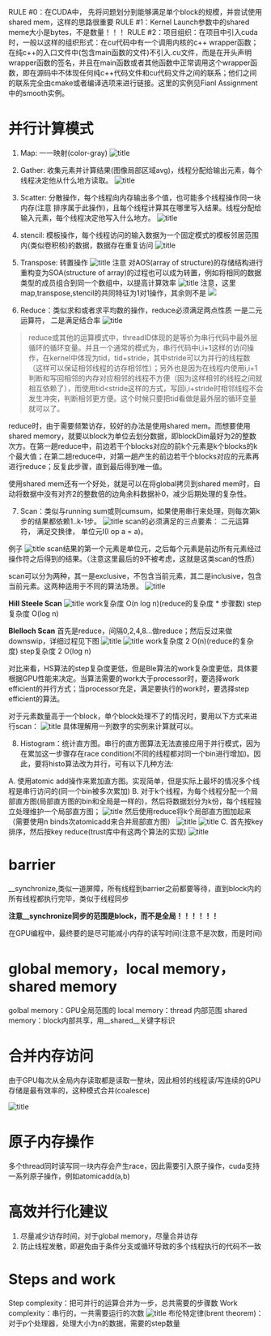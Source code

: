 RULE #0：在CUDA中， 先将问题划分到能够满足单个block的规模，并尝试使用shared mem，这样的思路很重要
RULE #1：Kernel Launch参数中的shared meme大小是bytes，不是数量！！！
RULE #2：项目组织：在项目中引入cuda时，一般以这样的组织形式：在cu代码中有一个调用内核的c++ wrapper函数；在纯c++的入口文件中(包含main函数的文件)不引入.cu文件，而是在开头声明wrapper函数的签名，并且在main函数或者其他函数中正常调用这个wrapper函数，即在源码中不体现任何纯c++代码文件和cu代码文件之间的联系；他们之间的联系完全由cmake或者编译选项来进行链接。这里的实例见Fianl Assignment中的smooth实例。
# 并行计算模式

1. Map: 一一映射(color-gray) ![title](https://raw.githubusercontent.com/HViktorTsoi/gitnote-image/master/gitnote/2020/04/09/1586442165621-1586442165660.png)

2. Gather: 收集元素并计算结果(图像局部区域avg)，线程分配给输出元素，每个线程决定他从什么地方读取。 ![title](https://raw.githubusercontent.com/HViktorTsoi/gitnote-image/master/gitnote/2020/04/09/1586442193443-1586442193445.png)


3. Scatter: 分散操作，每个线程向内存输出多个值，也可能多个线程操作同一块内存(注意 排序属于此操作)，且每个线程计算其在哪里写入结果。线程分配给输入元素，每个线程决定他写入什么地方。 ![title](https://raw.githubusercontent.com/HViktorTsoi/gitnote-image/master/gitnote/2020/04/09/1586442234809-1586442234812.png)

4. stencil: 模板操作，每个线程访问的输入数据为一个固定模式的模板邻居范围内(类似卷积核)的数据，数据存在重复访问 ![title](https://raw.githubusercontent.com/HViktorTsoi/gitnote-image/master/gitnote/2020/04/09/1586442270350-1586442270353.png)


5. Transpose: 转置操作 ![title](https://raw.githubusercontent.com/HViktorTsoi/gitnote-image/master/gitnote/2020/04/09/1586442295241-1586442295243.png) 注意 对AOS(array of structure)的存储结构进行重构变为SOA(structure of array)的过程也可以成为转置，例如将相同的数据类型的成员组合到同一个数组中，以提高计算效率 ![title](https://raw.githubusercontent.com/HViktorTsoi/gitnote-image/master/gitnote/2020/04/09/1586442339379-1586442339381.png)
注意，这里map,transpose,stencil的共同特征为1对1操作，其余则不是
![](https://raw.githubusercontent.com/HViktorTsoi/gitnote-image/master/PicGo/Screenshot%20from%202020-02-26%2000-18-36.png)


6. Reduce：类似求和或者求平均数的操作，reduce必须满足两点性质 
一是二元运算符，
二是满足结合率 
![title](https://raw.githubusercontent.com/HViktorTsoi/gitnote-image/master/gitnote/2020/03/04/1583329953204-1583329953229.png)

> reduce或其他的运算模式中，threadID体现的是等价为串行代码中最外层循环的循环变量。并且一个通常的模式为，串行代码中i,i+1这样的访问操作，在kernel中体现为tid，tid+stride，其中stride可以为并行的线程数（这样可以保证相邻线程的访存相邻性）；另外也是因为在线程内使用i,i+1判断和写回相邻的内存对应相邻的线程不方便（因为这样相邻的线程之间就相互依赖了），而使用tid<stride这样的方式，写回i,i+stride时相邻线程不会发生冲突，判断相邻更方便。这个时候只要把tid看做是最外层的循环变量就可以了。

reduce时，由于需要频繁访存，较好的办法是使用shared mem。而想要使用shared memory，就要以block为单位去划分数据，即blockDim最好为2的整数次方。在第一趟reduce中，前边若干个blocks对应的前k个元素是k个blocks的k个最大值；在第二趟reduce中，对第一趟产生的前边若干个blocks对应的元素再进行reduce；反复此步骤，直到最后得到唯一值。

使用shared mem还有一个好处，就是可以在将global拷贝到shared mem时，自动将数据中没有对齐2的整数倍的边角余料数据补0，减少后期处理的复杂性。

7. Scan：类似与running sum或则cumsum，如果使用串行来处理，则每次第k步的结果都依赖1..k-1步。
![title](https://raw.githubusercontent.com/HViktorTsoi/gitnote-image/master/gitnote/2020/03/05/1583344225270-1583344225272.png)
scan的必须满足的三点要素：
二元运算符，
满足交换律，
单位元I(I op a = a)。

例子 ![title](https://raw.githubusercontent.com/HViktorTsoi/gitnote-image/master/gitnote/2020/03/05/1583343676119-1583343676122.png)
scan结果的第一个元素是单位元，之后每个元素是前边所有元素经过操作符之后得到的结果。（注意这里最后的9不被考虑，这就是这类scan的性质）

scan可以分为两种，其一是exclusive，不包含当前元素，其二是inclusive，包含当前元素。这两种适用于不同的算法场景。
![title](https://raw.githubusercontent.com/HViktorTsoi/gitnote-image/master/gitnote/2020/03/05/1583344351006-1583344351009.png)	

**Hill Steele Scan**
![title](https://raw.githubusercontent.com/HViktorTsoi/gitnote-image/master/gitnote/2020/03/08/1583669522412-1583669522435.png)
work复杂度 O(n log n)(reduce的复杂度 * 步骤数)
step复杂度 O(log n)

**Blelloch Scan**
首先是reduce，间隔0,2,4,8...做reduce；然后反过来做downswip，详细过程见下图
![title](https://raw.githubusercontent.com/HViktorTsoi/gitnote-image/master/gitnote/2020/03/08/1583670374959-1583670374962.png)
![title](https://raw.githubusercontent.com/HViktorTsoi/gitnote-image/master/gitnote/2020/03/08/1583673639883-1583673639886.png)
work复杂度 2 O(n)(reduce的复杂度)
step复杂度 2 O(log n)

对比来看，HS算法的step复杂度更低，但是Ble算法的work复杂度更低，具体要根据GPU性能来决定。当算法需要的work大于processor时，要选择work efficient的并行方式；当processor充足，满足要执行的work时，要选择step efficient的算法。

对于元素数量高于一个block，单个block处理不了的情况时，要用以下方式来进行scan：
![title](https://raw.githubusercontent.com/HViktorTsoi/gitnote-image/master/gitnote/2020/03/18/1584537762178-1584537762205.png)
具体理解用一列数字的实例来计算就可以。

8. Histogram：统计直方图。串行的直方图算法无法直接应用于并行模式，因为在累加这一步骤存在race condition(不同的线程都对同一个bin进行增加)。因此，要将histo算法改为并行，可有以下几种方法:

A. 使用atomic add操作来累加直方图。实现简单，但是实际上最坏的情况多个线程是串行访问的(同一个bin被多次累加)
B. 对于k个线程，为每个线程分配一个局部直方图(局部直方图的bin和全局是一样的)，然后将数据划分为k份，每个线程独立处理维护一个局部直方图；
![title](https://raw.githubusercontent.com/HViktorTsoi/gitnote-image/master/gitnote/2020/03/09/1583728950403-1583728950406.png)
然后使用reduce将k个局部直方图加起来（需要使用n binds次atomicadd来合并局部直方图）
![title](https://raw.githubusercontent.com/HViktorTsoi/gitnote-image/master/gitnote/2020/03/09/1583729104596-1583729104598.png)
![title](https://raw.githubusercontent.com/HViktorTsoi/gitnote-image/master/gitnote/2020/03/09/1583754051205-1583754051208.png)
C. 首先按key排序，然后按key reduce(trust库中有这两个算法的实现)
![title](https://raw.githubusercontent.com/HViktorTsoi/gitnote-image/master/gitnote/2020/03/09/1583749101668-1583749101672.png)

# barrier
__synchronize,类似一道屏障，所有线程到barrier之前都要等待，直到block内的所有线程都执行完毕，类似于线程同步

**注意__synchronize同步的范围是block，而不是全局！！！！！！**

在GPU编程中，最终要的是尽可能减小内存的读写时间(注意不是次数，而是时间)

# global memory，local memory，shared memory

golbal memory：GPU全局范围的
local memory：thread 内部范围
shared memory：block内部共享，用__shared__关键字标识

# 合并内存访问
由于GPU每次从全局内存读取都是读取一整块，因此相邻的线程读/写连续的GPU存储是最有效率的，这种模式合并(coalesce)

![title](https://raw.githubusercontent.com/HViktorTsoi/gitnote-image/master/gitnote/2020/03/02/1583158508705-1583158508735.png)

# 原子内存操作
多个thread同时读写同一块内存会产生race，因此需要引入原子操作，cuda支持一系列原子操作，例如atomicadd(a,b)

# 高效并行化建议
1. 尽量减少访存时间，对于global memory，尽量合并访存
2. 防止线程发散，即避免由于条件分支或循环导致的多个线程执行的代码不一致

# Steps and work
Step complexity：把可并行的运算合并为一步，总共需要的步骤数
Work complexity：串行的，一共需要运行的次数
![title](https://raw.githubusercontent.com/HViktorTsoi/gitnote-image/master/gitnote/2020/03/04/1583320390102-1583320390109.png)
布伦特定律(brent theorem)：对于p个处理器，处理大小为n的数据，需要的step数量
